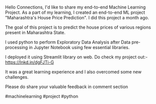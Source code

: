 Hello Connections,
I'd like to share my end-to-end Machine Learning Project. 
As a part of my learning, I created an end-to-end ML project "Maharashtra's House Price Prediction". I did this project a month ago.

The goal of this project is to predict the house prices of various regions present in Maharashtra State.

I used python to perform Exploratory Data Analysis  after Data pre-processing in Jupyter Notebook using few essential libraries.

I deployed it using Streamlit  library on web. 
Do check my project out:- https://lnkd.in/dgFJTi-G

 It was a great learning experience and I also overcomed some new challenges. 

Please do share your valuable feedback in comment section

#machinelearning #project #python 
